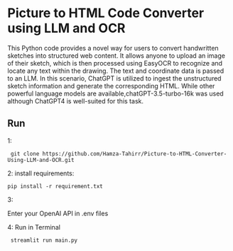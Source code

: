 # Picture to HTML Code Converter using LLM and OCR

This Python code provides a novel way for users to convert handwritten sketches into structured web content. It allows anyone to upload an image of their sketch, which is then processed using EasyOCR to recognize and locate any text within the drawing. The text and coordinate data is passed to an LLM. In this scenario, ChatGPT is utilized to ingest the unstructured sketch information and generate the corresponding HTML. While other powerful language models are available,chatGPT-3.5-turbo-16k was used although ChatGPT4 is well-suited for this task.


## Run


1:

 `
  git clone https://github.com/Hamza-Tahirr/Picture-to-HTML-Converter-Using-LLM-and-OCR.git`

  
2: install requirements:

`
  pip install -r requirement.txt `
  
3:

Enter your OpenAI API in .env files

4: Run in Terminal

`
  streamlit run main.py`
